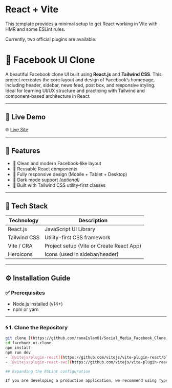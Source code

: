 # React + Vite

This template provides a minimal setup to get React working in Vite with HMR and some ESLint rules.

Currently, two official plugins are available:
# 📘 Facebook UI Clone

A beautiful Facebook clone UI built using **React.js** and **Tailwind CSS**. This project recreates the core layout and design of Facebook’s homepage, including header, sidebar, news feed, post box, and responsive styling. Ideal for learning UI/UX structure and practicing with Tailwind and component-based architecture in React.

---

## 🔗 Live Demo

🌐 [Live Site](https://social-media-facebook-clone-01.vercel.app/)

---

## 🚀 Features

- 📄 Clean and modern Facebook-like layout
- 🧱 Reusable React components
- 📱 Fully responsive design (Mobile + Tablet + Desktop)
- 🌙 Dark mode support *(optional)*
- 💨 Built with Tailwind CSS utility-first classes

---

## 🧰 Tech Stack

| Technology   | Description                        |
|--------------|------------------------------------|
| React.js     | JavaScript UI Library              |
| Tailwind CSS | Utility-first CSS framework        |
| Vite / CRA   | Project setup (Vite or Create React App) |
| Heroicons    | Icons (used in sidebar/header)     |

---

## ⚙️ Installation Guide

### ✅ Prerequisites

- Node.js installed (v14+)
- npm or yarn

---

### 🌀 1. Clone the Repository

```bash
git clone [(https://github.com/ranaIslam01/Social_Media_Facebook_Clone.git)]
cd facebook-ui-clone
npm install
npm run dev
- [@vitejs/plugin-react](https://github.com/vitejs/vite-plugin-react/blob/main/packages/plugin-react/README.md) uses [Babel](https://babeljs.io/) for Fast Refresh
- [@vitejs/plugin-react-swc](https://github.com/vitejs/vite-plugin-react-swc) uses [SWC](https://swc.rs/) for Fast Refresh

## Expanding the ESLint configuration

If you are developing a production application, we recommend using TypeScript and enable type-aware lint rules. Check out the [TS template](https://github.com/vitejs/vite/tree/main/packages/create-vite/template-react-ts) to integrate TypeScript and [`typescript-eslint`](https://typescript-eslint.io) in your project.
